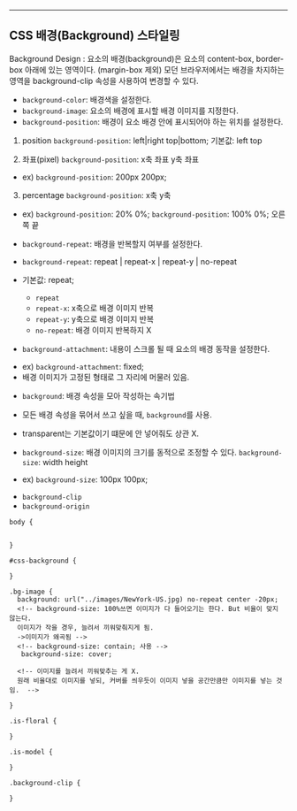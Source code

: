 
  ------------------------------------------------
  CSS 배경(Background) 스타일링
  ------------------------------------------------
  Background Design
  : 요소의 배경(background)은 요소의  content-box, border-box 아래에 있는 영역이다.
  (margin-box 제외)
  모던 브라우저에서는 배경을 차지하는 영역을 background-clip 속성을 사용하여 변경할 수 있다.

*  `background-color`: 배경색을 설정한다.
* `background-image`: 요소의 배경에 표시할 배경 이미지를 지정한다.
* `background-position`: 배경이 요소 배경 안에 표시되어야 하는 위치를 설정한다.
1. position
 `background-position`: left|right top|bottom;
기본값: left top


2. 좌표(pixel)
`background-position`: x축 좌표 y축 좌표
- ex) `background-position`: 200px 200px;


3. percentage 
`background-position`: x축 y축
- ex) `background-position`: 20% 0%;
     `background-position`: 100% 0%;
  오른쪽 끝


* `background-repeat`: 배경을 반복할지 여부를 설정한다.
* `background-repeat`: repeat | repeat-x | repeat-y | no-repeat
* 기본값: repeat;

  - `repeat`
  - `repeat-x`: x축으로 배경 이미지 반복
  - `repeat-y`: y축으로 배경 이미지 반복
  - `no-repeat`: 배경 이미지 반복하지 X


* `background-attachment`: 내용이 스크롤 될 때 요소의 배경 동작을 설정한다.
- ex) `background-attachment`: fixed;
- 배경 이미지가 고정된 형태로 그 자리에 머물러 있음.


* `background`: 배경 속성을 모아 작성하는 속기법
- 모든 배경 속성을 묶어서 쓰고 싶을 때, `background`를 사용.

- transparent는 기본값이기 떄문에 안 넣어줘도 상관 X.


* `background-size`: 배경 이미지의 크기를 동적으로 조정할 수 있다. 
`background-size`: width height
- ex) `background-size`: 100px 100px;


* `background-clip`
* `background-origin`



```
body {
  

}

#css-background {

}

.bg-image {
  background: url("../images/NewYork-US.jpg) no-repeat center -20px;
  <!-- background-size: 100%쓰면 이미지가 다 들어오기는 한다. But 비율이 맞지 않는다. 
  이미지가 작을 경우, 늘려서 끼워맞춰지게 됨.
  ->이미지가 왜곡됨 -->
  <!-- background-size: contain; 사용 -->
   background-size: cover;
   
  <!-- 이미지를 늘려서 끼워맞추는 게 X. 
  원래 비율대로 이미지를 넣되, 커버를 씌우듯이 이미지 넣을 공간만큼만 이미지를 넣는 것임.  -->

}

.is-floral {

}

.is-model {

}

.background-clip {

}
```
